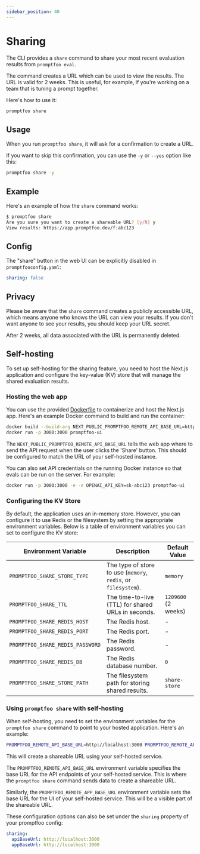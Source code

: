 ```yaml
---
sidebar_position: 40
---
```


# Sharing

The CLI provides a `share` command to share your most recent evaluation results from `promptfoo eval`.

The command creates a URL which can be used to view the results. The URL is valid for 2 weeks. This is useful, for example, if you're working on a team that is tuning a prompt together.

Here's how to use it:

```bash
promptfoo share
```

## Usage

When you run `promptfoo share`, it will ask for a confirmation to create a URL.

If you want to skip this confirmation, you can use the `-y` or `--yes` option like this:

```bash
promptfoo share -y
```

## Example

Here's an example of how the `share` command works:

```bash
$ promptfoo share
Are you sure you want to create a shareable URL? [y/N] y
View results: https://app.promptfoo.dev/f:abc123
```

## Config

The "share" button in the web UI can be explicitly disabled in `promptfooconfig.yaml`:

```yaml
sharing: false
```

## Privacy

Please be aware that the `share` command creates a publicly accessible URL, which means anyone who knows the URL can view your results. If you don't want anyone to see your results, you should keep your URL secret.

After 2 weeks, all data associated with the URL is permanently deleted.

## Self-hosting

To set up self-hosting for the sharing feature, you need to host the Next.js application and configure the key-value (KV) store that will manage the shared evaluation results.

### Hosting the web app

You can use the provided [Dockerfile](https://github.com/promptfoo/promptfoo/blob/main/Dockerfile) to containerize and host the Next.js app. Here's an example Docker command to build and run the container:

```bash
docker build --build-arg NEXT_PUBLIC_PROMPTFOO_REMOTE_API_BASE_URL=http://localhost:3000 -t promptfoo-ui .
docker run -p 3000:3000 promptfoo-ui
```

The `NEXT_PUBLIC_PROMPTFOO_REMOTE_API_BASE_URL` tells the web app where to send the API request when the user clicks the 'Share' button.  This should be configured to match the URL of your self-hosted instance.

You can also set API credentials on the running Docker instance so that evals can be run on the server.  For example:

```bash
docker run -p 3000:3000 -e -e OPENAI_API_KEY=sk-abc123 promptfoo-ui
```

### Configuring the KV Store

By default, the application uses an in-memory store. However, you can configure it to use Redis or the filesystem by setting the appropriate environment variables. Below is a table of environment variables you can set to configure the KV store:

| Environment Variable             | Description                                                    | Default Value       |
| -------------------------------- | -------------------------------------------------------------- | ------------------- |
| `PROMPTFOO_SHARE_STORE_TYPE`     | The type of store to use (`memory`, `redis`, or `filesystem`). | `memory`            |
| `PROMPTFOO_SHARE_TTL`            | The time-to-live (TTL) for shared URLs in seconds.             | `1209600` (2 weeks) |
| `PROMPTFOO_SHARE_REDIS_HOST`     | The Redis host.                                                | -                   |
| `PROMPTFOO_SHARE_REDIS_PORT`     | The Redis port.                                                | -                   |
| `PROMPTFOO_SHARE_REDIS_PASSWORD` | The Redis password.                                            | -                   |
| `PROMPTFOO_SHARE_REDIS_DB`       | The Redis database number.                                     | `0`                 |
| `PROMPTFOO_SHARE_STORE_PATH`     | The filesystem path for storing shared results.                | `share-store`       |

### Using `promptfoo share` with self-hosting

When self-hosting, you need to set the environment variables for the `promptfoo share` command to point to your hosted application. Here's an example:

```bash
PROMPTFOO_REMOTE_API_BASE_URL=http://localhost:3000 PROMPTFOO_REMOTE_APP_BASE_URL=http://localhost:3000 promptfoo share -y
```

This will create a shareable URL using your self-hosted service.

The `PROMPTFOO_REMOTE_API_BASE_URL` environment variable specifies the base URL for the API endpoints of your self-hosted service. This is where the `promptfoo share` command sends data to create a shareable URL.

Similarly, the `PROMPTFOO_REMOTE_APP_BASE_URL` environment variable sets the base URL for the UI of your self-hosted service. This will be a visible part of the shareable URL.

These configuration options can also be set under the `sharing` property of your promptfoo config:

```yaml
sharing:
  apiBaseUrl: http://localhost:3000
  appBaseUrl: http://localhost:3000
```